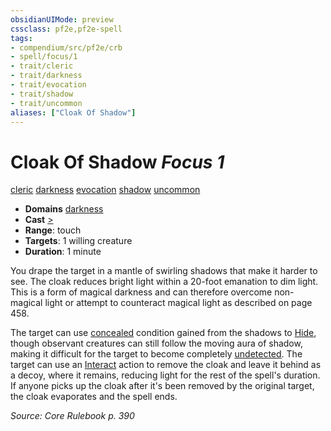 ```yaml
---
obsidianUIMode: preview
cssclass: pf2e,pf2e-spell
tags:
- compendium/src/pf2e/crb
- spell/focus/1
- trait/cleric
- trait/darkness
- trait/evocation
- trait/shadow
- trait/uncommon
aliases: ["Cloak Of Shadow"]
---
```

# Cloak Of Shadow *Focus 1*   
[cleric](Reference/Rules/Traits/cleric.md "Cleric Class Trait")  [darkness](Reference/Rules/Traits/darkness.md "Darkness Effect Trait")  [evocation](evocation.md "Evocation School Trait")  [shadow](Reference/Rules/Traits/shadow.md "Shadow General Trait")  [uncommon](uncommon.md "Uncommon Rarity Trait")  

- **Domains** [darkness](Reference/Compendium/Setting/domains.md#Darkness)
- **Cast** [>](chapter-9-playing-the-game.md#Actions "Single Action") 
- **Range**: touch
- **Targets**: 1 willing creature
- **Duration**: 1 minute

You drape the target in a mantle of swirling shadows that make it harder to see. The cloak reduces bright light within a 20-foot emanation to dim light. This is a form of magical darkness and can therefore overcome non-magical light or attempt to counteract magical light as described on page 458.

The target can use [concealed](conditions.md#Concealed) condition gained from the shadows to [Hide](Reference/Rules/Actions/hide.md), though observant creatures can still follow the moving aura of shadow, making it difficult for the target to become completely [undetected](conditions.md#Undetected). The target can use an [Interact](interact.md) action to remove the cloak and leave it behind as a decoy, where it remains, reducing light for the rest of the spell's duration. If anyone picks up the cloak after it's been removed by the original target, the cloak evaporates and the spell ends.

*Source: Core Rulebook p. 390*
